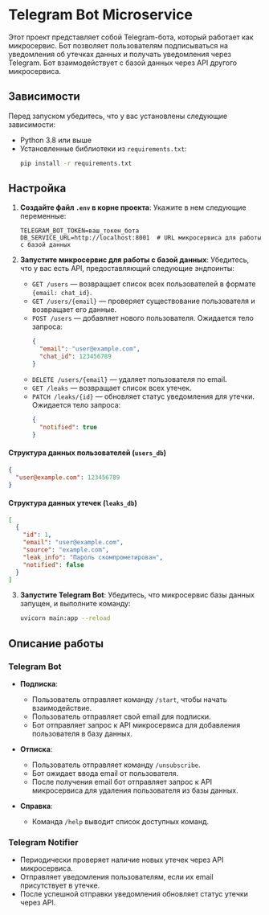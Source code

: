 # Telegram Bot Microservice

Этот проект представляет собой Telegram-бота, который работает как микросервис. Бот позволяет пользователям подписываться на уведомления об утечках данных и получать уведомления через Telegram. Бот взаимодействует с базой данных через API другого микросервиса.

## Зависимости

Перед запуском убедитесь, что у вас установлены следующие зависимости:

- Python 3.8 или выше
- Установленные библиотеки из `requirements.txt`:
  ```bash
  pip install -r requirements.txt
  ```

## Настройка

1. **Создайте файл `.env` в корне проекта**:
   Укажите в нем следующие переменные:
   ```properties
   TELEGRAM_BOT_TOKEN=ваш_токен_бота
   DB_SERVICE_URL=http://localhost:8001  # URL микросервиса для работы с базой данных
   ```

2. **Запустите микросервис для работы с базой данных**:
   Убедитесь, что у вас есть API, предоставляющий следующие эндпоинты:
   - `GET /users` — возвращает список всех пользователей в формате `{email: chat_id}`.
   - `GET /users/{email}` — проверяет существование пользователя и возвращает его данные.
   - `POST /users` — добавляет нового пользователя. Ожидается тело запроса:
     ```json
     {
       "email": "user@example.com",
       "chat_id": 123456789
     }
     ```
   - `DELETE /users/{email}` — удаляет пользователя по email.
   - `GET /leaks` — возвращает список всех утечек.
   - `PATCH /leaks/{id}` — обновляет статус уведомления для утечки. Ожидается тело запроса:
     ```json
     {
       "notified": true
     }

#### Структура данных пользователей (`users_db`)
```json
{
  "user@example.com": 123456789
}
```

#### Структура данных утечек (`leaks_db`)
```json
[
  {
    "id": 1,
    "email": "user@example.com",
    "source": "example.com",
    "leak_info": "Пароль скомпрометирован",
    "notified": false
  }
]
```

3. **Запустите Telegram Bot**:
   Убедитесь, что микросервис базы данных запущен, и выполните команду:
   ```bash
   uvicorn main:app --reload
   ```

## Описание работы

### Telegram Bot
- **Подписка**:
  - Пользователь отправляет команду `/start`, чтобы начать взаимодействие.
  - Пользователь отправляет свой email для подписки.
  - Бот отправляет запрос к API микросервиса для добавления пользователя в базу данных.

- **Отписка**:
  - Пользователь отправляет команду `/unsubscribe`.
  - Бот ожидает ввода email от пользователя.
  - После получения email бот отправляет запрос к API микросервиса для удаления пользователя из базы данных.

- **Справка**:
  - Команда `/help` выводит список доступных команд.

### Telegram Notifier
- Периодически проверяет наличие новых утечек через API микросервиса.
- Отправляет уведомления пользователям, если их email присутствует в утечке.
- После успешной отправки уведомления обновляет статус утечки через API.